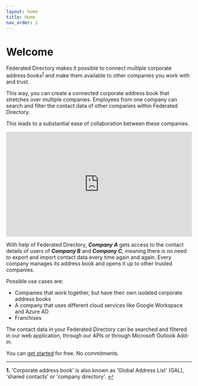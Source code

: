 ```yaml
---
layout: home
title: Home
nav_order: 1
---
```


# Welcome

Federated Directory makes it possible to connect multiple corporate address books<sup id="a1">[1](#f1)</sup> and make them available to other companies you work with and trust.

This way, you can create a connected corporate address book that stretches over multiple companies.
Employees from one company can search and filter the contact data of other companies within Federated Directory.

This leads to a substantial ease of collaboration between these companies.

<div style="padding-bottom: 56.25%; max-width: 100%; position: relative;"><iframe src="https://www.youtube.com/embed/BUwV91abJms?rel=0&iv_load_policy=3&controls=0&disablekb=1" width="800" height="450" style="position: absolute; top: 0px; left: 0px; width: 100%; height: 100%;" frameborder="0"></iframe></div>

With help of Federated Directory, **_Company A_** gets access to the contact details of users of **_Company B_** and **_Company C_**, meaning there is no need to export and import contact data every time again and again. Every company manages its address book and opens it up to other trusted companies.

Possible use cases are:

- Companies that work together, but have their own isolated corporate address books
- A company that uses different cloud services like Google Workspace and Azure AD
- Franchises

The contact data in your Federated Directory can be searched and filtered in our web application, through our APIs or through Microsoft Outlook Add-in.

You can [get started](./getting-started) for free. No commitments.

---

<b id="f1">1.</b> 'Corporate address book' is also known as 'Global Address List' (GAL), 'shared contacts' or 'company directory'. [↩](#a1)

